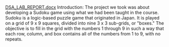 [DSA_LAB_REPORT.docx](https://github.com/HammadAnwer02/DSA_Lab_Project/files/10327219/DSA_LAB_REPORT.docx)
Introduction:
The project we took was about developing a Sudoku game using what we had been taught in the course. Sudoku is a logic-based puzzle game that originated in Japan. It is played on a grid of 9 x 9 squares, divided into nine 3 x 3 sub-grids, or "boxes." The objective is to fill in the grid with the numbers 1 through 9 in such a way that each row, column, and box contains all of the numbers from 1 to 9, with no repeats.
